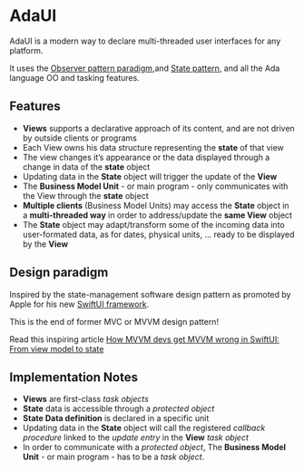# AdaUI

AdaUI is a modern way to declare multi-threaded user interfaces for any platform.

It uses the [Observer pattern paradigm](https://en.wikipedia.org/wiki/Observer_pattern),and [State pattern](https://en.wikipedia.org/wiki/State_pattern), 
and all the Ada language OO and tasking features.


## Features

 * **Views** supports a declarative approach of its content, and are not driven by outside clients or programs
 * Each View owns his data structure representing the **state** of that view 
 * The view changes it’s appearance or the data displayed through a change in data of the **state** object
 * Updating data in the **State** object will trigger the update of the **View**
 * The **Business Model Unit** - or main program - only communicates with the View through the **state** object
 * **Multiple clients** (Business Model Units) may access the **State** object in a **multi-threaded way** in order to address/update the **same View** object
 * The **State** object may adapt/transform some of the incoming data into user-formated data, as for dates, physical units, ... ready to be displayed by the **View** 


## Design paradigm

Inspired by the state-management software design pattern as promoted by Apple for his new [SwiftUI framework](https://developer.apple.com/tutorials/swiftui).

This is the end of former MVC or MVVM design pattern!

Read this inspiring article [How MVVM devs get MVVM wrong in SwiftUI: From view model to state](https://swift2931.medium.com/how-mvvm-devs-get-mvvm-wrong-in-swiftui-a937a4268483) 


## Implementation Notes

 * **Views** are first-class _task objects_ 
 * **State** data is accessible through a _protected object_ 
 * **State Data definition** is declared in a specific unit
 * Updating data in the **State** object will call the registered _callback procedure_ linked to the *update entry* in the **View** _task object_
 * In order to communicate with a _protected object_, The **Business Model Unit** - or main program - has to be a _task object_.

 
